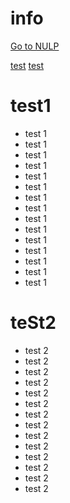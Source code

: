 # info

[Go to NULP](NULP/README.MD)


[test](#test)
[test](#teSt2)


# test1
 - test 1
 - test 1
 - test 1
 - test 1
 - test 1
 - test 1
 - test 1
 - test 1
 - test 1
 - test 1
 - test 1
 - test 1
 - test 1
 - test 1
 - test 1

# teSt2
 - test 2
 - test 2
 - test 2
 - test 2
 - test 2
 - test 2
 - test 2
 - test 2
 - test 2
 - test 2
 - test 2
 - test 2
 - test 2
 - test 2

